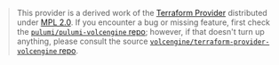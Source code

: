 > This provider is a derived work of the [Terraform Provider](https://github.com/volcengine/terraform-provider-volcengine)
> distributed under [MPL 2.0](https://www.mozilla.org/en-US/MPL/2.0/). If you encounter a bug or missing feature,
> first check the [`pulumi/pulumi-volcengine` repo](https://github.com/pulumi/pulumi-volcengine/issues); however, if that doesn't turn up anything,
> please consult the source [`volcengine/terraform-provider-volcengine` repo](https://github.com/volcengine/terraform-provider-volcengine/issues).
